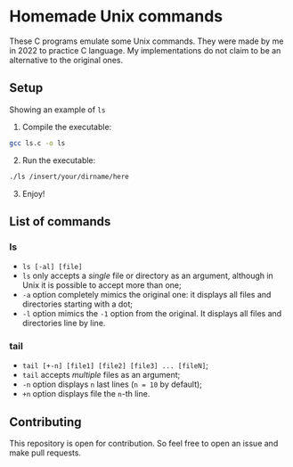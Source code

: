 # Homemade Unix commands
These C programs emulate some Unix commands. They were made by me in 2022 to practice C language.
My implementations do not claim to be an alternative to the original ones.

## Setup
Showing an example of `ls`
1. Compile the executable:
  ```bash
  gcc ls.c -o ls 
  ```
2. Run the executable:
  ```bash
  ./ls /insert/your/dirname/here
  ```
3. Enjoy!

## List of commands
### ls
- `ls [-al] [file]`
- `ls` only accepts a *single* file or directory as an argument, although in Unix it is possible to accept more than one;
- `-a` option completely mimics the original one: it displays all files and directories starting with a dot;
- `-l` option mimics the `-1` option from the original. It displays all files and directories line by line.

### tail
- `tail [+-n] [file1] [file2] [file3] ... [fileN]`;
- `tail` accepts *multiple* files as an argument;
- `-n` option displays `n` last lines (`n = 10` by default);
- `+n` option displays file the `n`-th line.

## Contributing
This repository is open for contribution. So feel free to open an issue and make pull requests.
